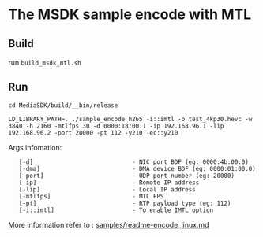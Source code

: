 # The MSDK sample encode with MTL

## Build

run `build_msdk_mtl.sh`

## Run

```shell
cd MediaSDK/build/__bin/release

LD_LIBRARY_PATH=. ./sample_encode h265 -i::imtl -o test_4kp30.hevc -w 3840 -h 2160 -mtlfps 30 -d 0000:18:00.1 -ip 192.168.96.1 -lip 192.168.96.2 -port 20000 -pt 112 -y210 -ec::y210
```

Args infomation:

```shell
   [-d]                            - NIC port BDF (eg: 0000:4b:00.0)
   [-dma]                          - DMA device BDF (eg: 0000:01:00.0)
   [-port]                         - UDP port number (eg: 20000)
   [-ip]                           - Remote IP address
   [-lip]                          - Local IP address
   [-mtlfps]                       - MTL FPS
   [-pt]                           - RTP payload type (eg: 112)
   [-i::imtl]                      - To enable IMTL option
```

More information refer to : [samples/readme-encode_linux.md](https://github.com/Intel-Media-SDK/MediaSDK/blob/master/doc/samples/readme-encode_linux.md)
